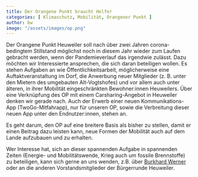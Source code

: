```yaml
---
title: Der Orangene Punkt braucht Helfer
categories: [ Klimaschutz, Mobilität, Orangener Punkt ]
author: bw
image: "/assets/images/op.png"
---
```

Der Orangene Punkt Heuweiler soll nach über zwei Jahren corona-bedingtem Stillstand möglichst noch in diesem Jahr wieder zum Laufen gebracht werden, wenn der Pandemieverlauf das irgendwie zulässt. Dazu möchten wir Interessierte ansprechen, die sich daran beteiligen wollen. Es stehen Aufgaben an wie Öffentlichkeitsarbeit, möglicherweise eine Auftaktveranstaltung im Dorf, die Anwerbung neuer Mitglieder (z. B. unter den Mietern des umgebauten Alt-Vogtshofes) und vor allem auch unter älteren, in ihrer Mobilität eingeschränkten Bewohner:innen Heuweilers. Über eine Verknüpfung des OP mit einem Carsharing-Angebot in Heuweiler denken wir gerade nach. 
Auch der Erwerb einer neuen Kommunikations-App (TwoGo-Mitfahrapp), nur für unseren OP, sowie die Verbreitung dieser neuen App unter den Endnutzer:innen, stehen an.  

Es geht darum, den OP auf eine breitere Basis als bisher zu stellen, damit er einen Beitrag dazu leisten kann, neue Formen der Mobilität auch auf dem Lande aufzubauen und zu erhalten.

Wer Interesse hat, sich an dieser spannenden Aufgabe in spannenden Zeiten (Energie- und Mobilitätswende, Krieg auch um fossile Brennstoffe) zu beteiligen, kann sich gerne an uns wenden, z.B. über [Burkhard Werner](op.heuweiler@gmail.com) oder an die anderen Vorstandsmitglieder der Bürgerrunde Heuweiler.
